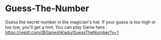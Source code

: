 # Guess-The-Number
Guess the secret number in the magician's hat. If your guess is too high or too low, you'll get a hint.
You can play Game here : https://replit.com/@GaneshKadu/GuessTheNumber?v=1
